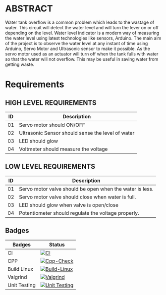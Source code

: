 # ABSTRACT


Water tank overflow is a common problem which leads to the wastage of water. This circuit will detect the water level and will turn the lever on or off depending on the level. 
Water level indicator is a modern way of measuring the water level using latest technologies like sensors, Arduino. The main aim of the project is to observe the water level at 
any instant of time using Arduino, Servo Motor and Ultrasonic sensor to make it possible. As the servo motor used as an actuator will turn off when the tank fulls with water so 
that the water will not overflow. This may be useful in saving water from getting waste.




# Requirements


## HIGH LEVEL REQUIREMENTS

|ID |Description |
|--|-------------|
|01|Servo motor should ON/OFF|
|02|Ultrasonic Sensor should sense the level of water|
|03|LED should glow|
|04|Voltmeter should measure the voltage|






## LOW LEVEL REQUIREMENTS

|ID |Description |
|--|-------------|
|01|Servo motor valve should be open when the water is less.|
|02|Servo motor valve should close when water is full.|
|03|LED should glow when valve is open/close|
|04|Potentiometer should regulate the voltage properly.|





## Badges

|Badges |Status |
|--------|-------------|
|CI|[![CI](https://github.com/tanmaypadhi08/M2-EmbSys/actions/workflows/blank.yml/badge.svg)](https://github.com/tanmaypadhi08/M2-EmbSys/actions/workflows/blank.yml)|
|CPP|[![Cpp-Check](https://github.com/tanmaypadhi08/M2-EmbSys/actions/workflows/c-cpp.yml/badge.svg)](https://github.com/tanmaypadhi08/M2-EmbSys/actions/workflows/c-cpp.yml)|
|Build Linux|[![Build-Linux](https://github.com/tanmaypadhi08/M2-EmbSys/actions/workflows/Build.yml/badge.svg)](https://github.com/tanmaypadhi08/M2-EmbSys/actions/workflows/Build.yml)|
|Valgrind|[![Valgrind](https://github.com/tanmaypadhi08/M2-EmbSys/actions/workflows/Val.yml/badge.svg)](https://github.com/tanmaypadhi08/M2-EmbSys/actions/workflows/Val.yml)|
|Unit Testing|[![Unit Testing](https://github.com/tanmaypadhi08/M2-EmbSys/actions/workflows/Unit.yml/badge.svg)](https://github.com/tanmaypadhi08/M2-EmbSys/actions/workflows/Unit.yml)|

